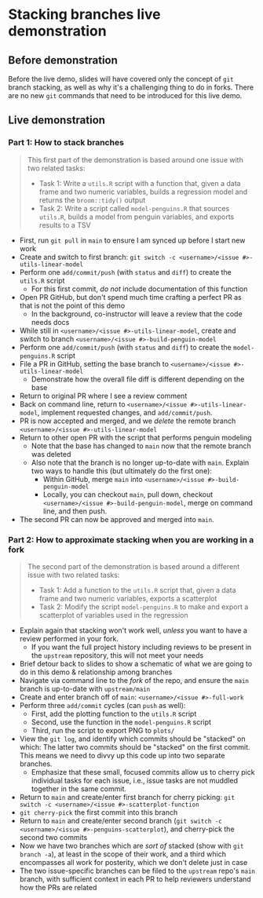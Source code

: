 # Stacking branches live demonstration

## Before demonstration

Before the live demo, slides will have covered only the concept of `git` branch stacking, as well as why it's a challenging thing to do in forks.
There are no new `git` commands that need to be introduced for this live demo.

## Live demonstration

### Part 1: How to stack branches

> This first part of the demonstration is based around one issue with two related tasks:
>   * Task 1: Write a `utils.R` script with a function that, given a data frame and two numeric variables, builds a regression model and returns the `broom::tidy()` output
>   * Task 2: Write a script called `model-penguins.R` that sources `utils.R`, builds a model from penguin variables, and exports results to a TSV

* First, run `git pull` in `main` to ensure I am synced up before I start new work
* Create and switch to first branch: `git switch -c <username>/<issue #>-utils-linear-model`
* Perform one `add/commit/push` (with `status` and `diff`) to create the `utils.R` script
  * For this first commit, _do not_ include documentation of this function
* Open PR GitHub, but don't spend much time crafting a perfect PR as that is not the point of this demo
  * In the background, co-instructor will leave a review that the code needs docs
* While still in `<username>/<issue #>-utils-linear-model`, create and switch to branch `<username>/<issue #>-build-penguin-model`
* Perform one `add/commit/push` (with `status` and `diff`) to create the `model-penguins.R` script
* File a PR in GitHub, setting the base branch to `<username>/<issue #>-utils-linear-model`
  * Demonstrate how the overall file diff is different depending on the base
* Return to original PR where I see a review comment
* Back on command line, return to `<username>/<issue #>-utils-linear-model`, implement requested changes, and `add/commit/push`.
* PR is now accepted and merged, and we _delete_ the remote branch `<username>/<issue #>-utils-linear-model`
* Return to other open PR with the script that performs penguin modeling
  * Note that the base has changed to `main` now that the remote branch was deleted
  * Also note that the branch is no longer up-to-date with `main`.
  Explain two ways to handle this (but ultimately do the first one):
    * Within GitHub, merge `main` into `<username>/<issue #>-build-penguin-model`
    * Locally, you can checkout `main`, pull down, checkout `<username>/<issue #>-build-penguin-model`, merge on command line, and then push.
* The second PR can now be approved and merged into `main`.


### Part 2: How to approximate stacking when you are working in a fork

> The second part of the demonstration is based around a different issue with two related tasks:
>   * Task 1: Add a function to the `utils.R` script that, given a data frame and two numeric variables, exports a scatterplot
>   * Task 2: Modify the script `model-penguins.R` to make and export a scatterplot of variables used in the regression

* Explain again that stacking won't work well, _unless_ you want to have a review performed in your fork.
  * If you want the full project history including reviews to be present in the `upstream` repository, this will not meet your needs
* Brief detour back to slides to show a schematic of what we are going to do in this demo & relationship among branches
* Navigate via command line to the _fork_ of the repo, and ensure the `main` branch is up-to-date with `upstream/main`
* Create and enter branch off of `main`: `<username>/<issue #>-full-work`
* Perform three `add/commit` cycles (can `push` as well):
  * First, add the plotting function to the `utils.R` script
  * Second, use the function in the `model-penguins.R` script
  * Third, run the script to export PNG to `plots/`
* View the `git log`, and identify which commits should be "stacked" on which: The latter two commits should be "stacked" on the first commit.
This means we need to divvy up this code up into two separate branches.
  * Emphasize that these small, focused commits allow us to cherry pick individual tasks for each issue, i.e., issue tasks are not muddled together in the same commit.
* Return to `main` and create/enter first branch for cherry picking: `git switch -c <username>/<issue #>-scatterplot-function`
* `git cherry-pick` the first commit into this branch
* Return to `main` and create/enter second branch (`git switch -c <username>/<issue #>-penguins-scatterplot`), and cherry-pick the second two commits
* Now we have two branches which are _sort of_ stacked (show with `git branch -a`), at least in the scope of their work, and a third which encompasses all work for posterity, which we don't delete just in case
* The two issue-specific branches can be filed to the `upstream` repo's `main` branch, with sufficient context in each PR to help reviewers understand how the PRs are related
